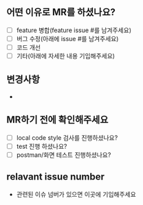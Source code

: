## 어떤 이유로 MR를 하셨나요?
- [ ] feature 병합(feature issue #를 남겨주세요)
- [ ] 버그 수정(아래에 issue #를 남겨주세요)
- [ ] 코드 개선
- [ ] 기타(아래에 자세한 내용 기입해주세요)

## 변경사항 
- 

## MR하기 전에 확인해주세요
- [ ] local code style 검사를 진행하셨나요?
- [ ] test 진행 하셨나요?
- [ ] postman/화면 테스트 진행하셨나요?
 
## relavant issue number
- 관련된 이슈 넘버가 있으면 이곳에 기입해주세요